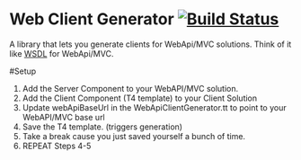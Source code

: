 # Web Client Generator [![Build Status](http://simpleprodtc.cloudapp.net/app/rest/builds/buildType:id:WebApps_WebClientGenerator/statusIcon)](http://simpleprodtc.cloudapp.net/viewType.html?buildTypeId=WebApps_WebClientGenerator&guest=1)
A library that lets you generate clients for WebApi/MVC solutions. Think of it like [WSDL](http://en.wikipedia.org/wiki/Web_Services_Description_Language) for WebApi/MVC.

#Setup
1. Add the Server Component to your WebAPI/MVC solution. 
2. Add the Client Component (T4 template) to your Client Solution
3. Update webApiBaseUrl in the WebApiClientGenerator.tt to point to your WebAPI/MVC base url
4. Save the T4 template. (triggers generation)
5. Take a break cause you just saved yourself a bunch of time. 
6. REPEAT Steps 4-5

